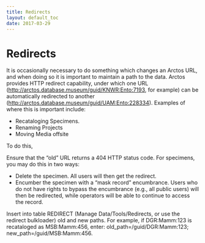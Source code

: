 ```yaml
---
title: Redirects
layout: default_toc
date: 2017-03-29
---
```


# Redirects

It is occasionally necessary to do something which changes an Arctos URL, and when doing so it is important to maintain a path to the data. Arctos provides HTTP redirect capability, under which one URL (http://arctos.database.museum/guid/KNWR:Ento:7193, for example) can be automatically redirected to another (http://arctos.database.museum/guid/UAM:Ento:228334). Examples of where this is important include:

- Recataloging Specimens.
- Renaming Projects
- Moving Media offsite

To do this,

Ensure that the “old” URL returns a 404 HTTP status code. For specimens, you may do this in two ways:

- Delete the specimen. All users will then get the redirect.
- Encumber the specimen with a “mask record” encumbrance. Users who do not have rights to bypass the encumbrance (e.g., all public users) will then be redirected, while operators will be able to continue to access the record.

Insert into table REDIRECT (Manage Data/Tools/Redirects, or use the redirect bulkloader) old and new paths. For example, if DGR:Mamm:123 is recataloged as MSB:Mamm:456, enter: old_path=/guid/DGR:Mamm:123; new_path=/guid/MSB:Mamm:456.